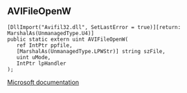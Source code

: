 ## AVIFileOpenW

```
[DllImport("Avifil32.dll", SetLastError = true)][return: MarshalAs(UnmanagedType.U4)]
public static extern uint AVIFileOpenW(
   ref IntPtr ppfile,
   [MarshalAs(UnmanagedType.LPWStr)] string szFile,
   uint uMode,
   IntPtr lpHandler
);
```

[Microsoft documentation](https://docs.microsoft.com/en-us/windows/win32/api/vfw/nf-vfw-avifileopenw)
